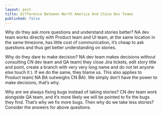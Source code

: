 ```yaml
---
layout: post
title: Difference Between North America And China Dev Teams
published: false
---
```


Why do they ask more questions and understand stories better?
NA dev team works directly with Product team and UI team, at the same location in the same timezone, has little cost of communication, it’s cheap to ask questions and thus get better understanding on stories.

Why do they dare to make decision?
NA dev team makes decisions without consulting CN dev team and QA team( they close Jira tickets, edit story title and point, create a branch with very very long name and do not let anyone else touch it ). If we do the same, they blame us. This also applies to Product team( NA BA outweighs CN BA). We simply don’t have the power to make decisions, that’s why.

Why are we always fixing bugs instead of taking stories?
CN dev team work alongside QA team, and it’s more likely we will be pointed to fix the bugs they find. That’s why we fix more bugs. Then why do we take less stories? Consider the answers for above questions.